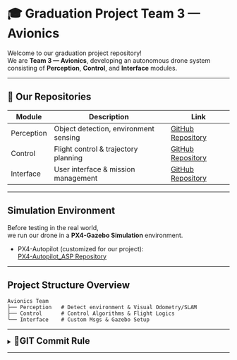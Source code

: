 # 🎓 Graduation Project Team 3 — Avionics

Welcome to our graduation project repository!  
We are **Team 3 — Avionics**, developing an autonomous drone system consisting of **Perception**, **Control**, and **Interface** modules.

---

## 📂 Our Repositories

| Module        | Description                             | Link |
|---------------|-------------------------------------------|------|
| Perception | Object detection, environment sensing      | [GitHub Repository](https://github.com/GraduationProject-Team3-Avionics/Perception.git) |
|  Control     | Flight control & trajectory planning        | [GitHub Repository](https://github.com/GraduationProject-Team3-Avionics/Control.git) |
|  Interface   | User interface & mission management         | [GitHub Repository](https://github.com/GraduationProject-Team3-Avionics/Interface.git) |

---

## Simulation Environment

Before testing in the real world,  
we run our drone in a **PX4-Gazebo Simulation** environment.

- PX4-Autopilot (customized for our project):  
  [PX4-Autopilot_ASP Repository](https://github.com/imhyeonwoo/PX4-Autopilot_ASP.git)

---

## Project Structure Overview

```
Avionics Team
├── Perception   # Detect environment & Visual Odometry/SLAM
├── Control      # Control Algorithms & Flight Logics
└── Interface    # Custom Msgs & Gazebo Setup
```

---

<details>
<summary><b><span style="font-size: 1.4em">📄GIT Commit Rule</span></b></summary>

| 타입        | 설명                                                                                         | 사용 시기                                              | 예시 커밋 메시지                              |
|-------------|--------------------------------------------------------------------------------------------|---------------------------------------------------------|---------------------------------------------|
| **feat**    | 새로운 기능을 추가하거나, 기존 기능을 요구사항에 맞춰 확장·변경할 때 사용합니다.              | 신규 화면·API·컴포넌트 개발, 사용자 요구 기능 반영 시     | `feat: 이메일 인증 기능 추가`                |
| **fix**     | 코드가 의도한 대로 동작하지 않는 버그를 수정할 때 사용합니다.                                | 크래시, 예외 처리 누락, 잘못된 화면 표시 등 문제 발생 시 | `fix: 로그인 버튼 클릭 시 무한 로딩 현상 해결` |
| **build**   | 프로젝트 빌드 설정 변경이나 의존성 추가·제거, 배포 스크립트 수정 등에 사용합니다.            | `package.json` 변경, Webpack/Gulp 설정 수정 등          | `build: webpack 프로덕션 모드 설정 추가`     |
| **chore**   | 코드 동작과 무관한 환경 설정·잡무를 처리할 때 사용합니다. (예: `.gitignore` 수정)             | 문서·코드 이외 파일 정리, 의존성 버전 업데이트 등        | `chore: .gitignore에 로그 파일 패턴 추가`     |
| **ci**      | CI/CD 파이프라인 설정을 변경할 때 사용합니다. (예: GitHub Actions, Jenkins)                 | 자동화 테스트, 린트, 배포 워크플로우 추가·수정 시        | `ci: GitHub Actions에 린트 및 테스트 단계 추가` |
| **docs**    | 코드 주석이나 프로젝트 문서(README, 위키, API 문서 등)만 수정할 때 사용합니다.               | 가이드 추가·오타 수정·문서 구조 변경 시                  | `docs: README에 설치 가이드 추가`             |
| **style**   | 코드 기능엔 영향 없는 포맷팅·스타일(들여쓰기, 공백, 세미콜론 등)을 변경할 때 사용합니다.       | Prettier/ESLint 적용, 코드 포맷팅 통일 시                | `style: Prettier로 코드 포맷팅 적용`           |
| **refactor**| 기능(로직)은 그대로 두고, 내부 구조나 가독성을 높이기 위해 코드 구조·이름만 정리할 때 사용합니다.| 함수·변수명 변경, 모듈 분리·병합, 중복 제거 등           | `refactor: userService 함수명 변경 및 모듈 분리` |
| **test**    | 테스트 코드(유닛·통합)를 새로 추가하거나, 기존 테스트를 수정·보완할 때 사용합니다.             | 테스트 커버리지 추가, 테스트 실패 수정 시                | `test: 로그인 서비스 유닛 테스트 추가`         |
| **release** | 새로운 버전을 릴리즈하거나, 태그를 관리할 때 사용합니다.                                     | 버전 태그 생성, 배포 노트 작성 시                        | `release: v1.2.0`                             |


- feat (기능) : 새로운 기능을 추가
- fix(수정) : 버그를 수정
- refactor(리팩터링) : 코드를 재구성/최적화
- docs(문서) : 문서를 업데이트 할 때
- chore(작업) : 빌드 시스템, 패키지 관련 또는 구성 변경과 같은 작업 수행
- style(스타일) : 코드 스타일, 들여쓰기, 공백 및 포맷팅과 관련된 변경사항
- test(테스트) : 테스트를 추가하거나 수정, 리팩터링 한 경우
- perf(성능) : 성능 향상ㅇ을 위한 변경사항을 나타냄
- revert(되돌리기) : 이전 커밋을 취소함

</details>

---
